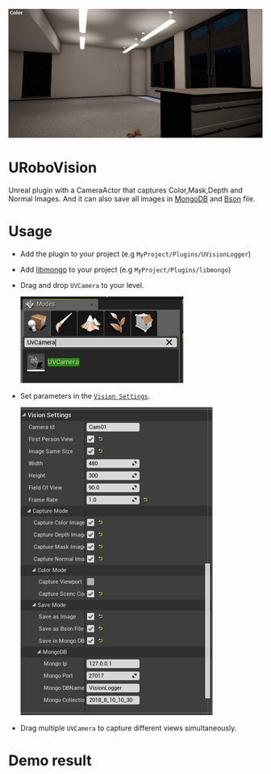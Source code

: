 ![](Documentation/Img/UVisionLogger.gif)

# URoboVision

Unreal plugin with a CameraActor that captures Color,Mask,Depth and Normal Images. And it can also save all images in [MongoDB](https://www.mongodb.com/) and [Bson](http://bsonspec.org/) file.

# Usage
*  Add the plugin to your project (e.g `MyProject/Plugins/UVisionLogger`)
*  Add [libmongo](https://github.com/robcog-iai/libmongo) to your project (e.g `MyProject/Plugins/libmongo`)
*  Drag and drop `UVCamera` to your level.

    ![](Documentation/Img/UVCamera.PNG)
    
*  Set parameters in the [`Vision Settings`](Documentation/VisionSetting.md).

    ![](Documentation/Img/Setting.PNG)
    
*  Drag multiple `UVCamera` to capture different views simultaneously.

# Demo result

